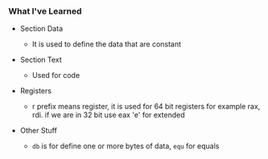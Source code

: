 ### What I've Learned

- Section Data
    - It is used to define the data that are constant

- Section Text
    - Used for code

- Registers
    - r prefix means register, it is used for 64 bit registers for example rax, rdi. if we are in 32 bit use eax 'e' for extended

- Other Stuff
    - `db` is for define one or more bytes of data, `equ` for equals